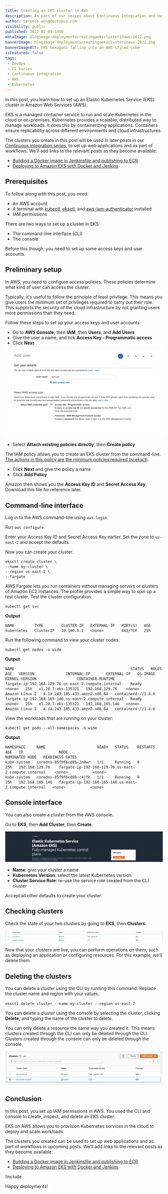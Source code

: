 ```yaml
---
title: Creating an EKS cluster in AWS
description: As part of our series about Continuous Integration and build servers, learn how to create an EKS cluster in AWS.
author: terence.wong@octopus.com
visibility: public
published: 2022-02-09-1400
metaImage: blogimage-deploymentscreatingaeksclusterinaws-2022.png
bannerImage: blogimage-deploymentscreatingaeksclusterinaws-2022.png
bannerImageAlt: EKS hexagons falling into an AWS-styled cube
isFeatured: false
tags:
 - DevOps
 - CI Series
 - Continuous Integration
 - AWS
 - Kubernetes
---
```


In this post, you learn how to set up an Elastic Kubernetes Service (EKS) cluster in Amazon Web Services (AWS). 

EKS is a managed container service to run and scale Kubernetes in the cloud or on-premises. Kubernetes provides a scalable, distributed way to manage workloads. It does this by containerizing applications. Containers ensure replicability across different environments and cloud infrastructures. 

The clusters you create in this post will be used in later posts in our [Continuous Integration series](https://octopus.com/blog/tag/CI%20Series), to set up web applications and as part of workflows. We'll add links to the relevant posts as they become available:

- [Building a Docker image in Jenkinsfile and publishing to ECR](https://octopus.com/blog/jenkins-docker-ecr)
- [Deploying to Amazon EKS with Docker and Jenkins](https://octopus.com/blog/jenkins-eks-ecr-deployment)

## Prerequisites

To follow along with this post, you need:

- An AWS account
- A terminal with [kubectl](https://docs.aws.amazon.com/eks/latest/userguide/install-kubectl.html), [eksctl](https://docs.aws.amazon.com/eks/latest/userguide/eksctl.html), and [aws-iam-authenticator](https://docs.aws.amazon.com/eks/latest/userguide/install-aws-iam-authenticator.html) installed
- IAM permissions

There are two ways to set up a cluster in EKS: 

- The command-line interface (CLI)
- The console

Before this though, you need to set up some access keys and user accounts.

## Preliminary setup

In AWS, you need to configure access policies. These policies determine what kind of user can access the cluster. 

Typically, it's useful to follow the principle of least privilege. This means you give users the minimum set of privileges required to carry out their role. This supports the security of the cloud infrastructure by not granting users more permissions than they need. 

Follow these steps to set up your access keys and user accounts:

- Go to **AWS Console**, then **IAM**, then **Users**, and **Add Users**
- Give the user a name, and tick **Access Key - Programmatic access**
- Click **Next**

![New user](new-user.png)

- Select **Attach existing policies directly**, then **Create policy**

The IAM policy allows you to create an EKS cluster from the command-line. [The actions in this policy are the minimum policies required by eksctl](https://eksctl.io/usage/minimum-iam-policies/).

- Click **Next** and give the policy a name
- Click **Add Policy**

Amazon then shows you the **Access Key ID** and **Secret Access Key**. Download this file for reference later.

## Command-line interface

Log in to the AWS command-line using `aws login`.

Run `aws configure`.

Enter your Access Key ID and Secret Access Key earlier. Set the zone to `us-east-2` and accept the defaults.

Now you can create your cluster.

```
eksctl create cluster \
--name my-cluster \
--region us-east-2 \
--fargate
```

AWS Fargate lets you run containers without managing servers or clusters of Amazon EC2 instances. The profile provides a simple way to spin up a test cluster. Test the cluster configuration:

    kubectl get svc
    
**Output**

```    
NAME         TYPE        CLUSTER-IP   EXTERNAL-IP   PORT(S)   AGE
kubernetes   ClusterIP   10.100.0.1   <none>        443/TCP   25h
```

Run the following command to view your cluster nodes:

    kubectl get nodes -o wide
    
**Output** 

```
NAME                                                    STATUS   ROLES    AGE   VERSION              INTERNAL-IP       EXTERNAL-IP   OS-IMAGE         KERNEL-VERSION                  CONTAINER-RUNTIME
fargate-ip-192-168-129-76.us-east-2.compute.internal    Ready    <none>   25h   v1.20.7-eks-135321   192.168.129.76    <none>        Amazon Linux 2   4.14.243-185.433.amzn2.x86_64   containerd://1.4.6
fargate-ip-192-168-165-146.us-east-2.compute.internal   Ready    <none>   25h   v1.20.7-eks-135321   192.168.165.146   <none>        Amazon Linux 2   4.14.243-185.433.amzn2.x86_64   containerd://1.4.6
```
View the workloads that are running on your cluster:

    kubectl get pods --all-namespaces -o wide

**Output** 
```
NAMESPACE     NAME                       READY   STATUS    RESTARTS   AGE   IP                NODE                                                    NOMINATED NODE   READINESS GATES
kube-system   coredns-85f9f6cd8b-2n8wr   1/1     Running   0          25h   192.168.129.76    fargate-ip-192-168-129-76.us-east-2.compute.internal    <none>           <none>
kube-system   coredns-85f9f6cd8b-c4jfk   1/1     Running   0          25h   192.168.165.146   fargate-ip-192-168-165-146.us-east-2.compute.internal   <none>           <none>
```


    
## Console interface

You can also create a cluster from the AWS console. 

Go to **EKS**, then **Add Cluster**, then **Create**.

![EKS Console](eks-console.png)

- **Name**: give your cluster a name
- **Kubernetes Version**: select the latest Kubernetes version
- **Cluster Service Role**: re-use the service role created from the CLI cluster

Accept all other defaults to create your cluster.

## Checking clusters

Check the state of your two clusters by going to **EKS**, then **Clusters**.

![EKS Two Clusters](eks-two-clusters.png)

Now that your clusters are live, you can perform operations on them, such as deploying an application or configuring resources. For this example, we'll delete them.

## Deleting the clusters

You can delete a cluster using the CLI by running this command. Replace the cluster name and region with your values. 

`eksctl delete cluster --name my-cluster --region us-east-2`

You can delete a cluster using the console by selecting the cluster, clicking **Delete**, and typing the name of the cluster to delete. 

You can only delete a resource the same way you created it. This means clusters created through the CLI can only be deleted through the CLI. Clusters created through the console can only be deleted through the console.


![Delete cluster](delete-cluster.png)

## Conclusion

In this post, you set up IAM permissions in AWS. You used the CLI and console to create, inspect, and delete an EKS cluster. 

EKS on AWS allows you to provision Kubernetes services in the cloud to deploy and scale workloads.

The clusters you created can be used to set up web applications and as part of workflows in upcoming posts. We'll add links to the relevant posts as they become available:

- [Building a Docker image in Jenkinsfile and publishing to ECR](https://octopus.com/blog/jenkins-docker-ecr)
- [Deploying to Amazon EKS with Docker and Jenkins](https://octopus.com/blog/jenkins-eks-ecr-deployment)

!include <q1-2022-newsletter-cta>

Happy deployments!
